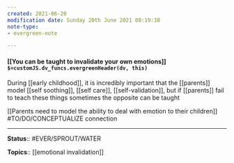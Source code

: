 ```yaml
---
created: 2021-06-20
modification date: Sunday 20th June 2021 08:19:38
note-type: 
- evergreen-note

---
```


#### [[You can be taught to invalidate your own emotions]] `$=customJS.dv_funcs.evergreenHeader(dv, this)`

During [[early childhood]], it is incredibly important that the [[parents]] model [[self soothing]], [[self care]], [[self-validation]], but if [[parents]] fail to teach these things sometimes the opposite can be taught

[[Parents need to model the ability to deal with emotion to their children]] #TO/DO/CONCEPTUALIZE connection

---

**Status**:: #EVER/SPROUT/WATER 

**Topics**::  [[emotional invalidation]] 
	
